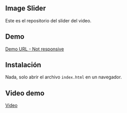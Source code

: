 ## Image Slider

Este es el repositorio del slider del video.

## Demo
[Demo URL - Not responsive](https://klerith.github.io/js-slider-from-codetheword/)

## Instalación
Nada, solo abrir el archivo `index.html` en un navegador.



## Video demo

[Video](./original-video.MP4)


